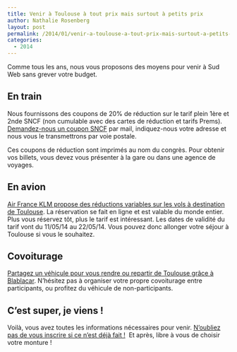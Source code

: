 ```yaml
---
title: Venir à Toulouse à tout prix mais surtout à petits prix
author: Nathalie Rosenberg
layout: post
permalink: /2014/01/venir-a-toulouse-a-tout-prix-mais-surtout-a-petits-prix/
categories:
  - 2014
---
```

Comme tous les ans, nous vous proposons des moyens pour venir à Sud Web sans grever votre budget.

## En train

Nous fournissons des coupons de 20% de réduction sur le tarif plein 1ère et 2nde SNCF (non cumulable avec des cartes de réduction et tarifs Prems). [Demandez-nous un coupon SNCF][1] par mail, indiquez-nous votre adresse et nous vous le transmettrons par voie postale.

Ces coupons de réduction sont imprimés au nom du congrès. Pour obtenir vos billets, vous devez vous présenter à la gare ou dans une agence de voyages.

## En avion

<a href="http://www.airfrance.fr/FR/fr/local/www_airfranceklm-globalmeetings_com.htm?eid=21348AF" target="_blank">Air France KLM propose des réductions variables sur les vols à destination de Toulouse</a>. La réservation se fait en ligne et est valable du monde entier. Plus vous réservez tôt, plus le tarif est intéressant. Les dates de validité du tarif vont du 11/05/14 au 22/05/14. Vous pouvez donc allonger votre séjour à Toulouse si vous le souhaitez.

## Covoiturage

<a href="http://agenda.covoiturage.fr/conference/14912-sud-web-2014" target="_blank">Partagez un véhicule pour vous rendre ou repartir de Toulouse grâce à Blablacar</a>. N’hésitez pas à organiser votre propre covoiturage entre participants, ou profitez du véhicule de non-participants.

## C&rsquo;est super, je viens !

Voilà, vous avez toutes les informations nécessaires pour venir. [N’oubliez pas de vous inscrire si ce n’est déjà fait !][2]  Et après, libre à vous de choisir votre monture !

 [1]: mailto:contact@sudweb.fr?subject=Demande%20de%20bon%20de%20r%C3%A9duction%20SNCF
 [2]: http://sudweb.fr/2014/inscription.html
